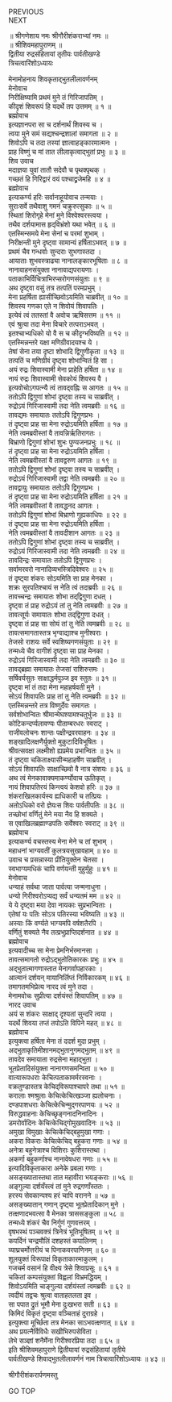 PREVIOUS  
NEXT  
  
॥ श्रीगणेशाय नमः श्रीगौरीशंकराभ्यां नमः ॥  
॥ श्रीशिवमहापुराणम् ॥  
द्वितीया रुद्रसंहितायां तृतीयः पार्वतीखण्डे  
त्रिचत्वारिंशोऽध्यायः  
  
मेनामोहनाय शिवकृताद्भुतलीलावर्णनम्  
मेनोवाच  
निरीक्षिष्यामि प्रथमं मुने तं गिरिजापतिम् ।  
कीदृशं शिवरूपं हि यदर्थे तप उत्तमम् ॥ १ ॥  
ब्रह्मोवाच  
इत्यज्ञानपरा सा च दर्शनार्थं शिवस्य च ।  
त्वया मुने समं सद्यश्चन्द्रशालां समागता ॥ २ ॥  
शिवोऽपि च तदा तस्यां ज्ञात्वाहङ्‌कारमात्मनः ।  
प्राह विष्णुं च मां तात लीलाकृत्वाद्‌भुतां प्रभुः ॥ ३ ॥  
शिव उवाच  
मदाज्ञया युवां तातौ सदेवौ च पृथक्पृथक् ।  
गच्छतं हि गिरिद्वारं वयं पश्चाद्व्रजेमहि ॥ ४ ॥  
ब्रह्मोवाच  
इत्याकर्ण्य हरिः सर्वानाहूयोवाच तन्मयाः ।  
सुराःसर्वे तथैवाशु गमनं चक्रुरुत्सुकाः ॥ ५ ॥  
स्थितां शिरोगृहे मेनां मुने विश्वेश्वरस्त्वया ।  
तथैव दर्शयामास हृद्‌विभ्रंशो यथा भवेत् ॥ ६ ॥  
एतस्मिन्समये मेना सेनां च परमां शुभाम् ।  
निरीक्षन्ती मुने दृष्ट्वा सामान्यं हर्षिताऽभवत् ॥ ७ ॥  
प्रथमं चैव गन्धर्वाः सुन्दराः सुभगास्तदा ।  
आयाताः शुभवस्त्राढ्या नानालङ्‌कारभूषिताः ॥ ८ ॥  
नानावाहनसंयुक्ता नानावाद्यपरायणाः ।  
पताकाभिर्विचित्राभिरप्सरोगणसंयुताः ॥ ९ ॥  
अथ दृष्ट्वा वसुं तत्र तत्पतिं परमप्रभुम् ।  
मेना प्रहर्षिता ह्यासीच्छिवोऽयमिति चाब्रवीत् ॥ १० ॥  
शिवस्य गणका एते न शिवोयं शिवापतिः ।  
इत्येवं त्वं ततस्तां वै अवोच ऋषिसत्तम ॥ ११ ॥  
एवं श्रुत्वा तदा मेना विचारे तत्पराऽभवत् ।  
इतश्चाभ्यधिको यो वै स च कीदृग्भविष्यति ॥ १२ ॥  
एतस्मिन्नन्तरे यक्षा मणिग्रीवादयश्च ये ।  
तेषां सेना तया दृष्टा शोभादि द्विगुणीकृता ॥ १३ ॥  
तत्पतिं च मणिग्रीवं दृष्ट्वा शोभान्वितं हि सा ।  
अयं रुद्रः शिवास्वामी मेना प्राहेति हर्षिता ॥ १४ ॥  
नायं रुद्रः शिवास्वामी सेवकोयं शिवस्य वै ।  
इत्यवोचोऽगपत्न्यै त्वं तावद्‌वह्निः स आगतः ॥ १५ ॥  
ततोऽपि द्विगुणां शोभां दृष्ट्वा तस्य च साब्रवीत् ।  
रुद्रोऽयं गिरिजास्वामी तदा नेति त्वमब्रवीः ॥ १६ ॥  
तावद्यमः समायातः ततोऽपि द्विगुणप्रभः ।  
तं दृष्ट्वा प्राह सा मेना रुद्रोऽयमिति हर्षिता ॥ १७ ॥  
नेति त्वमब्रवीस्तां वै तावन्निर्ऋतिरागतः ।  
बिभ्राणो द्विगुणां शोभां शुभः पुण्यजनप्रभुः ॥ १८ ॥  
तं दृष्ट्वा प्राह सा मेना रुद्रोऽयमिति हर्षिता ।  
नेति त्वमब्रवीस्तां वै तावद्वरुण आगतः ॥ १९ ॥  
ततोऽपि द्विगुणां शोभां दृष्ट्वा तस्य च साब्रवीत् ।  
रुद्रोऽयं गिरिजास्वामी तद्वा नेति त्वमब्रवीः ॥ २० ॥  
तावद्वायुः समायातः ततोऽपि द्विगुणप्रभः ।  
तं दृष्ट्वा प्राह सा मेना रुद्रोऽयमिति हर्षिता ॥ २१ ॥  
नेति त्वमब्रवीस्तां वै तावद्धनद आगतः ।  
ततोऽपि द्विगुणां शोभां बिभ्राणो गुह्यकाधिपः ॥ २२ ॥  
तं दृष्ट्वा प्राह सा मेना रुद्रोऽयमिति हर्षिता ।  
नेति त्वमब्रवीस्तां वै तावदीशान आगतः ॥ २३ ॥  
ततोऽपि द्विगुणां शोभां दृष्ट्वा तस्य च साब्रवीत् ।  
रुद्रोऽयं गिरिजास्वामी तदा नेति त्वमब्रवीः ॥ २४ ॥  
तावदिन्द्रः समायातः ततोऽपि द्विगुणप्रभः ।  
सर्वामरवरो नानादिव्यभस्त्रिदिवेश्वरः ॥ २५ ॥  
तं दृष्ट्वा शंकरः सोऽयमिति सा प्राह मेनका ।  
शक्रः सुरपतिश्चायं स नेति त्वं तदाब्रवीः ॥ २६ ॥  
तावच्चन्द्रः समायातः शोभा तद्‌द्विगुणा दधत् ।  
दृष्ट्वा तं प्राह रुद्रोऽयं तां तु नेति त्वमब्रवीः ॥ २७ ॥  
तावत्सूर्यः समायातः शोभा तद्‌द्विगुणा दधत् ।  
दृष्ट्वा तं प्राह सा सोयं तां तु नेति त्वमब्रवीः ॥ २८ ॥  
तावत्समागतास्तत्र भृग्वाद्याश्च मुनीश्वराः ।  
तेजसो राशयः सर्वे स्वशिष्यगणसंयुताः ॥ २९ ॥  
तन्मध्ये चैव वागीशं दृष्ट्वा सा प्राह मेनका ।  
रुद्रोऽयं गिरिजास्वामी तदा नेति त्वमब्रवीः ॥ ३० ॥  
तावद्‌ब्रह्मा समायातः तेजसां राशिरुत्तमः ।  
सर्षिवर्यसुतः साक्षाद्धर्मपुञ्ज इव स्तुतः ॥ ३१ ॥  
दृष्ट्वा मां तं तदा मेना महाहर्षवती मुने ।  
सोऽयं शिवापतिः प्राह तां तु नेति त्वमब्रवीः ॥ ३२ ॥  
एतस्मिन्नन्तरे तत्र विष्णुर्देवः समागतः ।  
सर्वशोभान्वितः श्रीमान्मेघश्यामश्चतुर्भुजः ॥ ३३ ॥  
कोटिकन्दर्प्यलावण्यः पीताम्बरधरः स्वराट् ।  
राजीवलोचनः शान्तः पक्षीन्द्रवरवाहनः ॥ ३४ ॥  
शङ्‌खादिलक्षणैर्युक्तो मुकुटादिविभूषितः ।  
श्रीवत्सवक्षा लक्ष्मीशो ह्यप्रमेय प्रभान्वितः ॥ ३५ ॥  
तं दृष्ट्वा चकिताक्ष्यासीन्महाहर्षेण साब्रवीत् ।  
सोऽयं शिवापतिः साक्षाच्छिवो वै नात्र संशयः ॥ ३६ ॥  
अथ त्वं मेनकावाक्यमाकर्ण्योवाच ऊतिकृत् ।  
नायं शिवापतिरयं किन्त्वयं केशवो हरिः ॥ ३७ ॥  
शंकराखिलकार्यस्य ह्यधिकारी च तत्प्रियः ।  
अतोऽधिको वरो ज्ञेयःस शिवः पार्वतीपतिः ॥ ३८ ॥  
तच्छोभां वर्णितुं मेने मया नैव हि शक्यते ।  
स एवाखिलब्रह्माण्डपतिः सर्वेश्वरः स्वराट् ॥ ३९ ॥  
ब्रह्मोवाच  
इत्याकर्ण्य वचस्तस्य मेना मेने च तां शुभाम् ।  
महाधनां भाग्यवतीं कुलत्रयसुखावहाम् ॥ ४० ॥  
उवाच च प्रसन्नास्या प्रीतियुक्तेन चेतसा ।  
स्वभाग्यमधिकं चापि वर्णयन्ती मुहुर्मुहुः ॥ ४१ ॥  
मेनोवाच  
धन्याहं सर्वथा जाता पार्वत्या जन्मनाधुना ।  
धन्यो गिरीश्वरोऽप्यद्य सर्वं धन्यतमं मम ॥ ४२ ॥  
ये ये दृष्ट्वा मया देवा नायकाः सुप्रभान्विताः ।  
एतेषां यः पतिः सोऽत्र पतिरस्या भविष्यति ॥ ४३ ॥  
अस्याः किं वर्ण्यते भाग्यमपि वर्षशतैरपि ।  
वर्णितुं शक्यते नैव तत्प्रभुप्राप्तिदर्शनात ॥ ४४ ॥  
ब्रह्मोवाच  
इत्यवादीच्च सा मेना प्रेमनिर्भरमानसा ।  
तावत्समागतो रुद्रोऽद्‌भुतोतिकारकः प्रभुः ॥ ४५ ॥  
अद्‌भुतात्मागणास्तात मेनागर्वापहारकाः ।  
आत्मानं दर्शयन् मायानिर्लिप्तं निर्विकारकम् ॥ ४६ ॥  
तमागतमभिप्रेत्य नारद त्वं मुने तदा ।  
मेनामवोचः सुप्रीत्या दर्शयंस्तं शिवापतिम् ॥ ४७ ॥  
नारद उवाच  
अयं स शंकरः साक्षाद् दृश्यतां सुन्दरि त्वया ।  
यदर्थे शिवया तप्तं तपोऽति विपिने महत् ॥ ४८ ॥  
ब्रह्मोवाच  
इत्युक्त्वा हर्षिता मेना तं ददर्श मुदा प्रभुम् ।  
अद्‌भुताकृतिमीशानमद्‌भुतानुगमद्‌भुतम् ॥ ४९ ॥  
तावदेव समायाता रुद्रसेना महाद्‌भुता ।  
भूतप्रेतादिसंयुक्ता नानागणसमन्विता ॥ ५० ॥  
वात्यारूपधराः केचित्पताकामर्मरस्वनाः ।  
वक्रतुण्डास्तत्र केचिद्‌विरूपाश्चापरे तथा ॥ ५१ ॥  
करालाः श्मश्रुलाः केचित्केचित्खञ्जा ह्यलोचनाः ।  
दण्डपाशधराः केचित्केचिन्मुद्‌गरपाणयः ॥ ५२ ॥  
विरुद्धवाहनाः केचिच्छृङ्‌गनादनिनादिनः ।  
डमरोर्वादिनः केचित्केचिद्‌गोमुखवादिनः ॥ ५३ ॥  
अमुखा विमुखाः केचित्केचिद्‌बहुमुखा गणाः ।  
अकरा विकराः केचित्केचिद्‌ बहुकरा गणाः ॥ ५४ ॥  
अनेत्रा बहुनेत्राश्च विशिराः कुशिरास्तथा ।  
अकर्णा बहुकर्णाश्च नानावेषधरा गणाः ॥ ५५ ॥  
इत्यादिविकृताकारा अनेके प्रबला गणाः ।  
असङ्‌ख्यातास्तथा तात महावीरा भयङ्‌कराः ॥ ५६ ॥  
अङ्‌गुल्या दर्शयँस्त्वं तां मुने रुद्रगणाँस्ततः ।  
हरस्य सेवकान्पश्य हरं चापि वरानने ॥ ५७ ॥  
असङ्‌ख्यातान् गणान् दृष्ट्वा भूतप्रेतादिकान् मुने ।  
तत्क्षणादभवत्सा वै मेनका त्राससङ्‌कुला ॥ ५८ ॥  
तन्मध्ये शंकरं चैव निर्गुणं गुणवत्तरम् ।  
वृषभस्थं पञ्चवक्त्रं त्रिनेत्रं भूतिभूषितम् ॥ ५९ ॥  
कपर्दिनं चन्द्रमौलिं दशहस्तं कपालिनम् ।  
व्याघ्रचर्मोत्तरीयं च पिनाकवरपाणिनम् ॥ ६० ॥  
शूलयुक्तं विरूपाक्षं विकृताकारमाकुलम् ।  
गजचर्म वसानं हि वीक्ष्य त्रेसे शिवाप्रसूः ॥ ६१ ॥  
चकितां कम्पसंयुक्तां विह्वलां विभ्रमद्धियम् ।  
शिवोऽयमिति चाङ्‌गुल्या दर्शयंस्तां त्वमब्रवीः ॥ ६२ ॥  
त्वदीयं तद्वचः श्रुत्वा वाताहतलता इव ।  
सा पपात द्रुतं भूमौ मेना दुःखभरा सती ॥ ६३ ॥  
किमिदं विकृतं दृष्ट्वा वञ्चिताहं दुराग्रहे ।  
इत्युक्त्वा मूर्च्छिता तत्र मेनका साऽभवत्क्षणात् ॥ ६४ ॥  
अथ प्रयत्नैर्विविधैः सखीभिरुपसेविता ।  
लेभे सञ्ज्ञां शनैर्मेना गिरीश्वरप्रिया तदा ॥ ६५ ॥  
इति श्रीशिवमहापुराणे द्वितीयायां रुद्रसंहितायां तृतीये  
पार्वतीखण्डे शिवाद्‌भुतलीलावर्णनं नाम त्रिचत्वारिंशोऽध्यायः ॥ ४३ ॥  
  
  
श्रीगौरीशंकरार्पणमस्तु  
  
GO TOP
